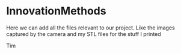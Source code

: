 # InnovationMethods

Here we can add all the files relevant to our project. Like the images captured by the camera and my STL files for the stuff I printed


Tim
